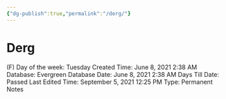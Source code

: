 ```yaml
---
{"dg-publish":true,"permalink":"/derg/"}
---
```


# Derg

(F) Day of the week: Tuesday
Created Time: June 8, 2021 2:38 AM
Database: Evergreen Database
Date: June 8, 2021 2:38 AM
Days Till Date: Passed
Last Edited Time: September 5, 2021 12:25 PM
Type: Permanent Notes